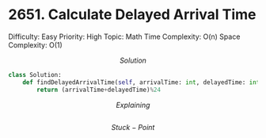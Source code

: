 # 2651. Calculate Delayed Arrival Time

Difficulty: Easy
Priority: High
Topic: Math
Time Complexity: O(n)
Space Complexity: O(1)

$$
Solution
$$

```python
class Solution:
    def findDelayedArrivalTime(self, arrivalTime: int, delayedTime: int) -> int:
        return (arrivalTime+delayedTime)%24
```

$$
Explaining
$$

```

```

$$
Stuck-Point
$$

```

```